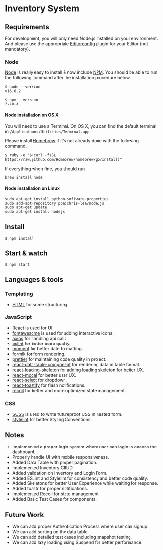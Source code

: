 
# Inventory System

## Requirements

For development, you will only need Node.js installed on your environment.
And please use the appropriate [Editorconfig](http://editorconfig.org/) plugin for your Editor (not mandatory).

### Node

[Node](http://nodejs.org/) is really easy to install & now include [NPM](https://npmjs.org/).
You should be able to run the following command after the installation procedure
below.

    $ node --version
    v16.6.2

    $ npm --version
    7.20.3

#### Node installation on OS X

You will need to use a Terminal. On OS X, you can find the default terminal in
`/Applications/Utilities/Terminal.app`.

Please install [Homebrew](http://brew.sh/) if it's not already done with the following command.

    $ ruby -e "$(curl -fsSL https://raw.github.com/Homebrew/homebrew/go/install)"

If everything when fine, you should run

    brew install node

#### Node installation on Linux

    sudo apt-get install python-software-properties
    sudo add-apt-repository ppa:chris-lea/node.js
    sudo apt-get update
    sudo apt-get install nodejs


## Install

    $ npm install


## Start & watch

    $ npm start


## Languages & tools

### Templating

- [HTML](http://jade-lang.com/) for some structuring.

### JavaScript

- [React](http://facebook.github.io/react) is used for UI.
- [fontawesome](https://fontawesome.com/) is used for adding interactive icons.
- [axios](https://www.npmjs.com/package/axios) for handling api calls.
- [eslint](https://eslint.org/) for better code quality.
- [moment](https://momentjs.com/) for better date formatting.
- [formik](https://formik.org/) for form rendering.
- [prettier](https://prettier.io/) for maintaining code quality in project.
- [react-data-table-component](https://www.npmjs.com/package/react-data-table-component) for rendering data in table format.
- [react-loading-skeleton](https://www.npmjs.com/package/react-loading-skeleton) for adding loading skeleton for better UX.
- [react-modal](https://www.npmjs.com/package/react-modal) for better user UX.
- [react-select](https://react-select.com/) for dropdown.
- [react-toastify](https://www.npmjs.com/package/react-toastify) for flash notifications.
- [recoil](https://recoiljs.org/) for better and more optimized state management.


### CSS
- [SCSS](https://sass-lang.com/) is used to write futureproof CSS in nested form.
- [stylelint](https://stylelint.io/) for better Styling Conventions.

## Notes
- Implemented a proper login system where user can login to access the dashboard.
- Properly handle UI with mobile responsiveness.
- Added Data Table with proper pagination.
- Implemented Inventory CRUD.
- Added validation on Inventory and Login Form.
- Added ESLint and Stylelint for consistency and better code quality.
- Added Skeletons for better User Experience while waiting for response.
- Added toastr for proper notifications.
- Implemented Recoil for state management.
- Added Basic Test Cases for components.

## Future Work
- We can add proper Authentication Process where user can signup.
- We can add sorting on the data table.
- We can add detailed test cases including snapshot testing.
- We can add lazy loading using Suspend for better performance.
